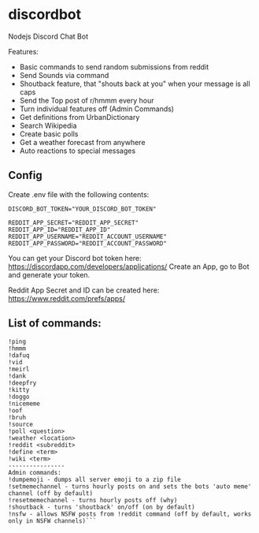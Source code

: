 # discordbot

Nodejs Discord Chat Bot

Features:

-   Basic commands to send random submissions from reddit
-   Send Sounds via command
-   Shoutback feature, that "shouts back at you" when your message is all caps
-   Send the Top post of r/hmmm every hour
-   Turn individual features off (Admin Commands)
-   Get definitions from UrbanDictionary
-   Search Wikipedia
-   Create basic polls
-   Get a weather forecast from anywhere
-   Auto reactions to special messages

## Config

Create .env file with the following contents:

```
DISCORD_BOT_TOKEN="YOUR_DISCORD_BOT_TOKEN"

REDDIT_APP_SECRET="REDDIT_APP_SECRET"
REDDIT_APP_ID="REDDIT_APP_ID"
REDDIT_APP_USERNAME="REDDIT_ACCOUNT_USERNAME"
REDDIT_APP_PASSWORD="REDDIT_ACCOUNT_PASSWORD"
```

You can get your Discord bot token here: https://discordapp.com/developers/applications/
Create an App, go to Bot and generate your token.

Reddit App Secret and ID can be created here: https://www.reddit.com/prefs/apps/

## List of commands:

````!help
!ping
!hmmm
!dafuq
!vid
!meirl
!dank
!deepfry
!kitty
!doggo
!nicememe
!oof
!bruh
!source
!poll <question>
!weather <location>
!reddit <subreddit>
!define <term>
!wiki <term>
----------------
Admin commands:
!dumpemoji - dumps all server emoji to a zip file
!setmemechannel - turns hourly posts on and sets the bots 'auto meme' channel (off by default)
!resetmemechannel - turns hourly posts off (why)
!shoutback - turns 'shoutback' on/off (on by default)
!nsfw - allows NSFW posts from !reddit command (off by default, works only in NSFW channels)```
````
